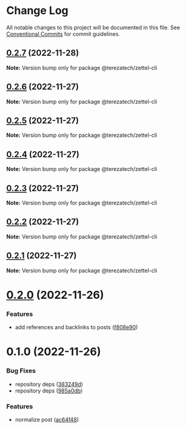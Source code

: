 # Change Log

All notable changes to this project will be documented in this file.
See [Conventional Commits](https://conventionalcommits.org) for commit guidelines.

## [0.2.7](https://github.com/terezatech/tereza-tech/compare/@terezatech/zettel-cli@0.2.6...@terezatech/zettel-cli@0.2.7) (2022-11-28)

**Note:** Version bump only for package @terezatech/zettel-cli

## [0.2.6](https://github.com/terezatech/tereza-tech/compare/@terezatech/zettel-cli@0.2.5...@terezatech/zettel-cli@0.2.6) (2022-11-27)

**Note:** Version bump only for package @terezatech/zettel-cli

## [0.2.5](https://github.com/terezatech/tereza-tech/compare/@terezatech/zettel-cli@0.2.4...@terezatech/zettel-cli@0.2.5) (2022-11-27)

**Note:** Version bump only for package @terezatech/zettel-cli

## [0.2.4](https://github.com/terezatech/tereza-tech/compare/@terezatech/zettel-cli@0.2.3...@terezatech/zettel-cli@0.2.4) (2022-11-27)

**Note:** Version bump only for package @terezatech/zettel-cli

## [0.2.3](https://github.com/terezatech/tereza-tech/compare/@terezatech/zettel-cli@0.2.2...@terezatech/zettel-cli@0.2.3) (2022-11-27)

**Note:** Version bump only for package @terezatech/zettel-cli

## [0.2.2](https://github.com/terezatech/tereza-tech/compare/@terezatech/zettel-cli@0.2.1...@terezatech/zettel-cli@0.2.2) (2022-11-27)

**Note:** Version bump only for package @terezatech/zettel-cli

## [0.2.1](https://github.com/arantespp/tereza-tech/compare/@terezatech/zettel-cli@0.2.0...@terezatech/zettel-cli@0.2.1) (2022-11-27)

**Note:** Version bump only for package @terezatech/zettel-cli

# [0.2.0](https://github.com/arantespp/tereza-tech/compare/@terezatech/zettel-cli@0.1.0...@terezatech/zettel-cli@0.2.0) (2022-11-26)

### Features

- add references and backlinks to posts ([f808e90](https://github.com/arantespp/tereza-tech/commit/f808e90d83964392d8016264c0e5c4f494c8ee94))

# 0.1.0 (2022-11-26)

### Bug Fixes

- repository deps ([383249d](https://github.com/arantespp/tereza-tech/commit/383249dbd12041da3375afd6866f21b5404fe152))
- repository deps ([985a0db](https://github.com/arantespp/tereza-tech/commit/985a0db7dff0ed626f14df53f5c1632f9077967d))

### Features

- normalize post ([ac64f48](https://github.com/arantespp/tereza-tech/commit/ac64f48fbfa3f1b3281b9228e4dcfa3c8c86d034))
